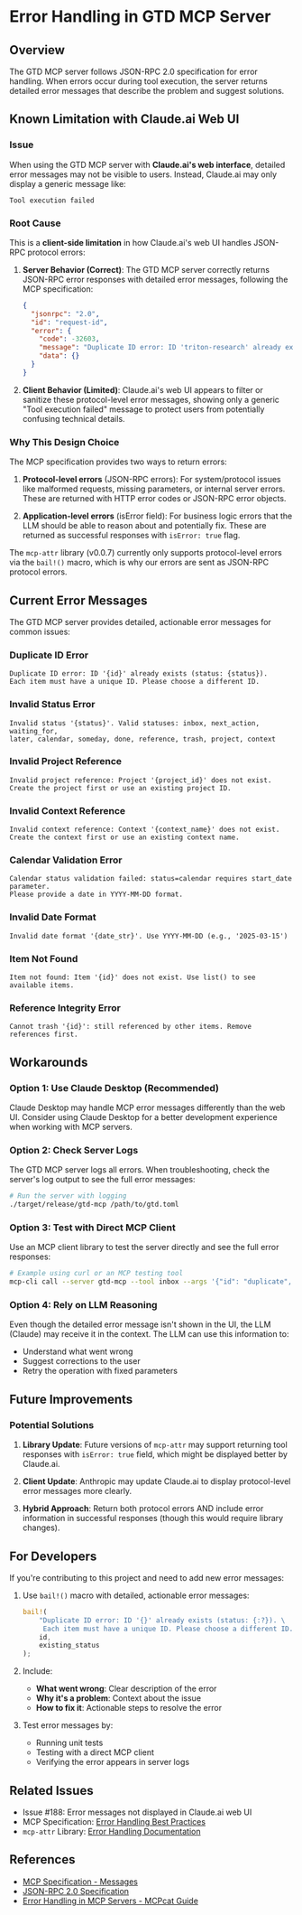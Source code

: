 # Error Handling in GTD MCP Server

## Overview

The GTD MCP server follows JSON-RPC 2.0 specification for error handling. When errors occur during tool execution, the server returns detailed error messages that describe the problem and suggest solutions.

## Known Limitation with Claude.ai Web UI

### Issue

When using the GTD MCP server with **Claude.ai's web interface**, detailed error messages may not be visible to users. Instead, Claude.ai may only display a generic message like:

```
Tool execution failed
```

### Root Cause

This is a **client-side limitation** in how Claude.ai's web UI handles JSON-RPC protocol errors:

1. **Server Behavior (Correct)**: The GTD MCP server correctly returns JSON-RPC error responses with detailed error messages, following the MCP specification:
   ```json
   {
     "jsonrpc": "2.0",
     "id": "request-id",
     "error": {
       "code": -32603,
       "message": "Duplicate ID error: ID 'triton-research' already exists (status: inbox). Each item must have a unique ID. Please choose a different ID.",
       "data": {}
     }
   }
   ```

2. **Client Behavior (Limited)**: Claude.ai's web UI appears to filter or sanitize these protocol-level error messages, showing only a generic "Tool execution failed" message to protect users from potentially confusing technical details.

### Why This Design Choice

The MCP specification provides two ways to return errors:

1. **Protocol-level errors** (JSON-RPC errors): For system/protocol issues like malformed requests, missing parameters, or internal server errors. These are returned with HTTP error codes or JSON-RPC error objects.

2. **Application-level errors** (isError field): For business logic errors that the LLM should be able to reason about and potentially fix. These are returned as successful responses with `isError: true` flag.

The `mcp-attr` library (v0.0.7) currently only supports protocol-level errors via the `bail!()` macro, which is why our errors are sent as JSON-RPC protocol errors.

## Current Error Messages

The GTD MCP server provides detailed, actionable error messages for common issues:

### Duplicate ID Error
```
Duplicate ID error: ID '{id}' already exists (status: {status}). 
Each item must have a unique ID. Please choose a different ID.
```

### Invalid Status Error  
```
Invalid status '{status}'. Valid statuses: inbox, next_action, waiting_for, 
later, calendar, someday, done, reference, trash, project, context
```

### Invalid Project Reference
```
Invalid project reference: Project '{project_id}' does not exist. 
Create the project first or use an existing project ID.
```

### Invalid Context Reference
```
Invalid context reference: Context '{context_name}' does not exist. 
Create the context first or use an existing context name.
```

### Calendar Validation Error
```
Calendar status validation failed: status=calendar requires start_date parameter. 
Please provide a date in YYYY-MM-DD format.
```

### Invalid Date Format
```
Invalid date format '{date_str}'. Use YYYY-MM-DD (e.g., '2025-03-15')
```

### Item Not Found
```
Item not found: Item '{id}' does not exist. Use list() to see available items.
```

### Reference Integrity Error
```
Cannot trash '{id}': still referenced by other items. Remove references first.
```

## Workarounds

### Option 1: Use Claude Desktop (Recommended)

Claude Desktop may handle MCP error messages differently than the web UI. Consider using Claude Desktop for a better development experience when working with MCP servers.

### Option 2: Check Server Logs

The GTD MCP server logs all errors. When troubleshooting, check the server's log output to see the full error messages:

```bash
# Run the server with logging
./target/release/gtd-mcp /path/to/gtd.toml
```

### Option 3: Test with Direct MCP Client

Use an MCP client library to test the server directly and see the full error responses:

```bash
# Example using curl or an MCP testing tool
mcp-cli call --server gtd-mcp --tool inbox --args '{"id": "duplicate", ...}'
```

### Option 4: Rely on LLM Reasoning

Even though the detailed error message isn't shown in the UI, the LLM (Claude) may receive it in the context. The LLM can use this information to:
- Understand what went wrong
- Suggest corrections to the user
- Retry the operation with fixed parameters

## Future Improvements

### Potential Solutions

1. **Library Update**: Future versions of `mcp-attr` may support returning tool responses with `isError: true` field, which might be displayed better by Claude.ai.

2. **Client Update**: Anthropic may update Claude.ai to display protocol-level error messages more clearly.

3. **Hybrid Approach**: Return both protocol errors AND include error information in successful responses (though this would require library changes).

## For Developers

If you're contributing to this project and need to add new error messages:

1. Use `bail!()` macro with detailed, actionable error messages:
   ```rust
   bail!(
       "Duplicate ID error: ID '{}' already exists (status: {:?}). \
        Each item must have a unique ID. Please choose a different ID.",
       id,
       existing_status
   );
   ```

2. Include:
   - **What went wrong**: Clear description of the error
   - **Why it's a problem**: Context about the issue
   - **How to fix it**: Actionable steps to resolve the error

3. Test error messages by:
   - Running unit tests
   - Testing with a direct MCP client
   - Verifying the error appears in server logs

## Related Issues

- Issue #188: Error messages not displayed in Claude.ai web UI
- MCP Specification: [Error Handling Best Practices](https://mcpcat.io/guides/error-handling-custom-mcp-servers/)
- `mcp-attr` Library: [Error Handling Documentation](https://docs.rs/mcp-attr)

## References

- [MCP Specification - Messages](https://modelcontextprotocol.info/specification/2024-11-05/basic/messages/)
- [JSON-RPC 2.0 Specification](https://www.jsonrpc.org/specification)
- [Error Handling in MCP Servers - MCPcat Guide](https://mcpcat.io/guides/error-handling-custom-mcp-servers/)
